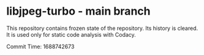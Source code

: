 # libjpeg-turbo - main branch

This repository contains frozen state of the repository.
Its history is cleared. It is used only for static code
analysis with Codacy.

Commit Time: 1688742673